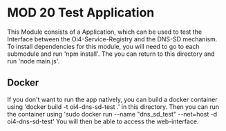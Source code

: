 # MOD 20 Test Application
This Module consists of a Application, which can be used to test the Interface between the Oi4-Service-Registry and the DNS-SD mechanism.
To install dependencies for this module, you will need to go to each submodule and run 'npm install'. The you can return to this directory and run 'node main.js'.

## Docker
If you don't want to run the app natively, you can build a docker container using 'docker build -t oi4-dns-sd-test .' in this directory. Then you can run the container using 'sudo docker run --name "dns_sd_test" --net=host -d oi4-dns-sd-test'
You will then be able to access the web-interface.
